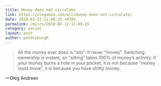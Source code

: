 ```yaml
---
title: Money does not circulate
link: https://oleganza.com/all/money-does-not-circulate/
date: 2018-02-12 11:49:15 +0700
permalink: /micro/2018-02-12-11-49-15
category: social
layout: post
author: patdryburgh
---
```


>All the money ever does is “sits”. It never “moves”. Switching ownership is instant, so “sitting” takes 100% of money’s activity. If your money burns a hole in your pocket, it is not because “money must move”, it is because you have shitty money.

—Oleg Andreev